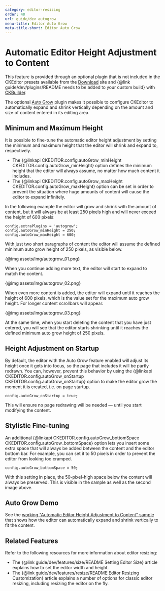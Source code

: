 ```yaml
---
category: editor-resizing
order: 40
url: guide/dev_autogrow
menu-title: Editor Auto Grow
meta-title-short: Editor Auto Grow
---
```

<!--
Copyright (c) 2003-2018, CKSource - Frederico Knabben. All rights reserved.
For licensing, see LICENSE.md.
-->

# Automatic Editor Height Adjustment to Content

<info-box info=""> This feature is provided through an optional plugin that is not included in the CKEditor presets available from the <a href="https://ckeditor.com/ckeditor-4/download/">Download</a> site and {@link guide/dev/plugins/README needs to be added to your custom build} with <a href="https://ckeditor.com/cke4/builder">CKBuilder</a>.
</info-box>

The optional [Auto Grow](https://ckeditor.com/cke4/addon/autogrow) plugin makes it possible to configure CKEditor to automatically expand and shrink vertically depending on the amount and size of content entered in its editing area.

## Minimum and Maximum Height

It is possible to fine-tune the automatic editor height adjustment by setting the minimum and maximum height that the editor will shrink and expand to, respectively.

* The {@linkapi CKEDITOR.config.autoGrow_minHeight CKEDITOR.config.autoGrow_minHeight} option defines the minimum height that the editor will always assume, no matter how much content it includes.
* The {@linkapi CKEDITOR.config.autoGrow_maxHeight CKEDITOR.config.autoGrow_maxHeight} option can be set in order to prevent the situation where huge amounts of content will cause the editor to expand infinitely.

In the following example the editor will grow and shrink with the amount of content, but it will always be at least 250 pixels high and will never exceed the height of 600 pixels:

    config.extraPlugins = 'autogrow';
    config.autoGrow_minHeight = 250;
    config.autoGrow_maxHeight = 600;

With just two short paragraphs of content the editor will assume the defined minimum auto grow height of 250 pixels, as visible below.

{@img assets/img/autogrow_01.png}

When you continue adding more text, the editor will start to expand to match the content.

{@img assets/img/autogrow_02.png}

When even more content is added, the editor will expand until it reaches the height of 600 pixels, which is the value set for the maximum auto grow height. For longer content scrollbars will appear.

{@img assets/img/autogrow_03.png}

At the same time, when you start deleting the content that you have just entered, you will see that the editor starts shrinking until it reaches the defined minimum auto grow height of 250 pixels.

## Height Adjustment on Startup

By default, the editor with the Auto Grow feature enabled will adjust its height once it gets into focus, so the page that includes it will be partly redrawn. You can, however, prevent this behavior by using the {@linkapi CKEDITOR.config.autoGrow_onStartup CKEDITOR.config.autoGrow_onStartup} option to make the editor grow the moment it is created, i.e. on page startup.

    config.autoGrow_onStartup = true;

This will ensure no page redrawing will be needed &mdash; until you start modifying the content.

## Stylistic Fine-tuning

An additional {@linkapi CKEDITOR.config.autoGrow_bottomSpace CKEDITOR.config.autoGrow_bottomSpace} option lets you insert some extra space that will always be added between the content and the editor bottom bar. For example, you can set it to 50 pixels in order to prevent the editor from looking too cramped.

    config.autoGrow_bottomSpace = 50;

With this setting in place, the 50-pixel-high space below the content will always be preserved. This is visible in the sample as well as the second image above.

## Auto Grow Demo

See the [working "Automatic Editor Height Adjustment to Content" sample](https://sdk.ckeditor.com/samples/autogrow.html) that shows how the editor can automatically expand and shrink vertically to fit the content.

## Related Features

Refer to the following resources for more information about editor resizing:

* The {@link guide/dev/features/size/README Setting Editor Size} article explains how to set the editor width and height.
* The {@link guide/dev/features/resize/README Editor Resizing Customization} article explains a number of options for classic editor resizing, including resizing the editor on the fly.
